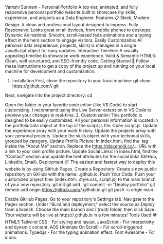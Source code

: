 Vamshi Sunnam - Personal Portfolio
A top-tier, animated, and fully responsive personal portfolio website built to showcase my skills, experience, and projects as a Data Engineer.
Features 📋
Sleek, Modern Design: A clean and professional layout designed to impress.
Fully Responsive: Looks great on all devices, from mobile phones to desktops.
Dynamic Animations: Smooth, scroll-based fade animations and a typing effect in the hero section to engage visitors.
Easily Customizable: All personal data (experience, projects, skills) is managed in a single JavaScript object for easy updates.
Interactive Timeline: A visually appealing timeline to showcase work experience.
Valid & Semantic HTML5: Clean, well-structured, and SEO-friendly code.
Getting Started 🚀
Follow these instructions to get a copy of the project up and running on your local machine for development and customization.
1. Installation
First, clone the repository to your local machine:
git clone https://github.com/<your-github-username>/<your-repository-name>.git


Next, navigate into the project directory:
cd <your-repository-name>


Open the folder in your favorite code editor (like VS Code) to start customizing. I recommend using the Live Server extension in VS Code to preview your changes in real-time.
2. Customization
This portfolio is designed to be easily customized. All your personal information is located in the portfolioData object at the top of the script.js file.
Open script.js:
Update the experience array with your work history.
Update the projects array with your personal projects.
Update the skills object with your technical skills, grouped by category.
Update Profile Picture:
In index.html, find the <img> tag inside the "About Me" section.
Replace the https://placehold.co/... URL with a link to your own profile picture.
Update Social Links:
In index.html, find the "Contact" section and update the href attributes for the social links (GitHub, LinkedIn, Email).
Deployment 📦
The easiest and fastest way to deploy this website is by using GitHub Pages.
Create a Repository:
Create a new public repository on GitHub with the name: <your-github-username>.github.io.
Push Your Code:
Push your customized project files (index.html, style.css, script.js) to the main branch of your new repository.
git init
git add .
git commit -m "Deploy portfolio"
git remote add origin https://github.com/<your-github-username>/<your-github-username>.github.io.git
git push -u origin main


Enable GitHub Pages:
Go to your repository's Settings tab.
Navigate to the Pages section.
Under "Build and deployment," select the source as Deploy from a branch.
Choose the main branch and / (root) folder, then click Save.
Your website will be live at https://<your-github-username>.github.io in a few minutes!
Tools Used 🛠️
HTML5
Tailwind CSS - For styling and layout.
JavaScript - For interactivity and dynamic content.
AOS (Animate On Scroll) - For scroll-triggered animations.
Typed.js - For the typing animation effect.
Font Awesome - For icons.
